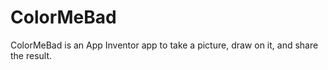 ColorMeBad
==========

ColorMeBad is an App Inventor app to take a picture, draw on it, and share the result.
